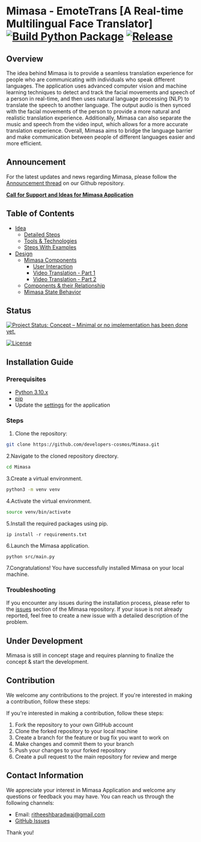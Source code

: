 # Mimasa - EmoteTrans [A Real-time Multilingual Face Translator] [![Build Python Package](https://github.com/developers-cosmos/Mimasa/actions/workflows/python-build.yml/badge.svg?branch=main)](https://github.com/developers-cosmos/Mimasa/actions/workflows/python-build.yml) [![Release](https://github.com/developers-cosmos/Mimasa/actions/workflows/release.yml/badge.svg)](https://github.com/developers-cosmos/Mimasa/actions/workflows/release.yml)

## Overview

The idea behind Mimasa is to provide a seamless translation experience for people who are communicating with individuals who speak different languages. The application uses advanced computer vision and machine learning techniques to detect and track the facial movements and speech of a person in real-time, and then uses natural language processing (NLP) to translate the speech to another language. The output audio is then synced with the facial movements of the person to provide a more natural and realistic translation experience. Additionally, Mimasa can also separate the music and speech from the video input, which allows for a more accurate translation experience. Overall, Mimasa aims to bridge the language barrier and make communication between people of different languages easier and more efficient.

## Announcement

For the latest updates and news regarding Mimasa, please follow the [Announcement thread](https://github.com/developers-cosmos/Mimasa/discussions/categories/announcements) on our Github repository.

**[Call for Support and Ideas for Mimasa Application](https://github.com/developers-cosmos/Mimasa/discussions/11)**

## Table of Contents

- [Idea](./docs/idea/concept.md)
  - [Detailed Steps](./docs/idea/concept.md/#steps)
  - [Tools & Technologies](./docs/idea/concept.md/#tools--technologies)
  - [Steps With Examples](./docs/idea/concept.md/#overview)
- [Design](./docs/design/DESIGN.md)
  - [Mimasa Components](./docs/design/DESIGN.md/#design-of-mimasa-components)
    - [User Interaction](./docs/design/DESIGN.md#user-uploading-video--requesting-translation)
    - [Video Translation - Part 1](./docs/design/DESIGN.md/#video-translation---part-1)
    - [Video Translation - Part 2](./docs/design/DESIGN.md/#video-translation---part-2)
  - [Components & their Relationship](./docs/design/DESIGN.md#design-of-components)
  - [Mimasa State Behavior](./docs/design/DESIGN.md#mimasa-state-behavior)

## Status

[![Project Status: Concept – Minimal or no implementation has been done yet.](https://www.repostatus.org/badges/latest/concept.svg)](https://www.repostatus.org/#concept)

[![License](https://img.shields.io/badge/License-Apache%202.0-blue.svg)](https://opensource.org/licenses/Apache-2.0)

## Installation Guide

### Prerequisites

- [Python 3.10.x](https://www.python.org/downloads/)
- [pip](https://pip.pypa.io/en/stable/installation/)
- Update the [settings](https://github.com/developers-cosmos/Mimasa/blob/main/src/common/config.py) for the application

### Steps

1. Clone the repository:

```bash
git clone https://github.com/developers-cosmos/Mimasa.git
```

2.Navigate to the cloned repository directory.

```bash
cd Mimasa
```

3.Create a virtual environment.

```bash
python3 -m venv venv
```

4.Activate the virtual environment.

```bash
source venv/bin/activate
```

5.Install the required packages using pip.

```shell
ip install -r requirements.txt
```

6.Launch the Mimasa application.

```shell
python src/main.py
```

7.Congratulations! You have successfully installed Mimasa on your local machine.

### Troubleshooting

If you encounter any issues during the installation process, please refer to the [issues](https://github.com/developers-cosmos/Mimasa/issues) section of the Mimasa repository. If your issue is not already reported, feel free to create a new issue with a detailed description of the problem.

## Under Development

Mimasa is still in concept stage and requires planning to finalize the concept & start the development.

## Contribution

We welcome any contributions to the project. If you're interested in making a contribution, follow these steps:

If you're interested in making a contribution, follow these steps:

1. Fork the repository to your own GitHub account
2. Clone the forked repository to your local machine
3. Create a branch for the feature or bug fix you want to work on
4. Make changes and commit them to your branch
5. Push your changes to your forked repository
6. Create a pull request to the main repository for review and merge

## Contact Information

We appreciate your interest in Mimasa Application and welcome any questions or feedback you may have. You can reach us through the following channels:

- Email: ritheeshbaradwaj@gmail.com
- [GitHub Issues](https://github.com/developers-cosmos/Mimasa/issues)

Thank you!
